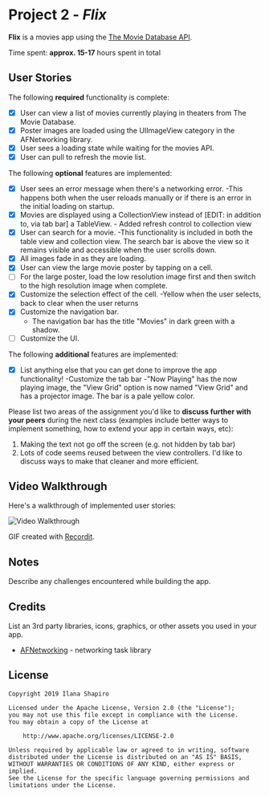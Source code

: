 # Project 2 - *Flix*

**Flix** is a movies app using the [The Movie Database API](http://docs.themoviedb.apiary.io/#).

Time spent: **approx. 15-17** hours spent in total

## User Stories

The following **required** functionality is complete:

- [X] User can view a list of movies currently playing in theaters from The Movie Database.
- [X] Poster images are loaded using the UIImageView category in the AFNetworking library.
- [X] User sees a loading state while waiting for the movies API.
- [X] User can pull to refresh the movie list.

The following **optional** features are implemented:

- [X] User sees an error message when there's a networking error.
    -This happens both when the user reloads manually or if there is an error in the initial loading on startup.
- [X] Movies are displayed using a CollectionView instead of [EDIT: in addition to, via tab bar] a TableView.
        - Added refresh control to collection view
- [X] User can search for a movie.
    -This functionality is included in both the table view and collection view. The search bar is above the view so it remains visible and accessible when the user scrolls down.
- [X] All images fade in as they are loading.
- [X] User can view the large movie poster by tapping on a cell.
- [ ] For the large poster, load the low resolution image first and then switch to the high resolution image when complete.
- [X] Customize the selection effect of the cell.
    -Yellow when the user selects, back to clear when the user returns
- [X] Customize the navigation bar.
    - The navigation bar has the title "Movies" in dark green with a shadow.
- [ ] Customize the UI.

The following **additional** features are implemented:

- [X] List anything else that you can get done to improve the app functionality!
    -Customize the tab bar
        -"Now Playing" has the now playing image, the "View Grid" option is now named "View Grid" and has a projector image. The bar is a pale yellow color.

Please list two areas of the assignment you'd like to **discuss further with your peers** during the next class (examples include better ways to implement something, how to extend your app in certain ways, etc):

1. Making the text not go off the screen (e.g. not hidden by tab bar)
2. Lots of code seems reused between the view controllers. I'd like to discuss ways to make that cleaner and more efficient.

## Video Walkthrough

Here's a walkthrough of implemented user stories:

<img src='http://g.recordit.co/R0dpSXWeFP.gif' title='Video Walkthrough' width='' alt='Video Walkthrough' />

GIF created with [Recordit](http://recordit.co/).

## Notes

Describe any challenges encountered while building the app.

## Credits

List an 3rd party libraries, icons, graphics, or other assets you used in your app.

- [AFNetworking](https://github.com/AFNetworking/AFNetworking) - networking task library

## License

    Copyright 2019 Ilana Shapiro

    Licensed under the Apache License, Version 2.0 (the "License");
    you may not use this file except in compliance with the License.
    You may obtain a copy of the License at

        http://www.apache.org/licenses/LICENSE-2.0

    Unless required by applicable law or agreed to in writing, software
    distributed under the License is distributed on an "AS IS" BASIS,
    WITHOUT WARRANTIES OR CONDITIONS OF ANY KIND, either express or implied.
    See the License for the specific language governing permissions and
    limitations under the License.
